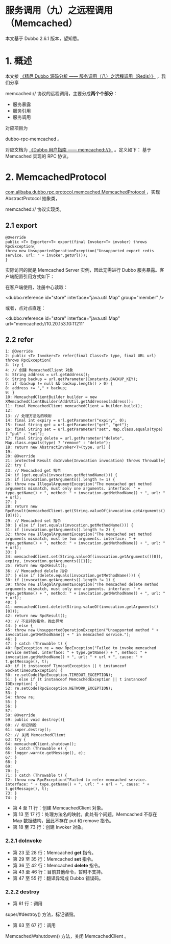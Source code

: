 # 服务调用（九）之远程调用（Memcached）

本文基于 Dubbo 2.6.1 版本，望知悉。

# 1. 概述

本文接 [《精尽 Dubbo 源码分析 —— 服务调用（八）之远程调用（Redis）》](http://svip.iocoder.cn/Dubbo/rpc-redis/?self) ，我们分享

memcached://
协议的远程调用，主要分成**两个个部分**：

- 服务暴露
- 服务引用
- 服务调用

对应项目为

dubbo-rpc-memcached
。

对应文档为 [《Dubbo 用户指南 —— memcached://》](http://dubbo.apache.org/zh-cn/docs/user/references/protocol/memcached.html) 。定义如下：
基于 Memcached 实现的 RPC 协议。

# 2. MemcachedProtocol

[
com.alibaba.dubbo.rpc.protocol.memcached.MemcachedProtocol
](https://github.com/YunaiV/dubbo/blob/master/dubbo-rpc/dubbo-rpc-memcached/src/main/java/com/alibaba/dubbo/rpc/protocol/memcached/MemcachedProtocol.java) ，实现 AbstractProtocol 抽象类，

memcached://
协议实现类。

## 2.1 export

```
@Override
public <T> Exporter<T> export(final Invoker<T> invoker) throws RpcException{
throw new UnsupportedOperationException("Unsupported export redis service. url: " + invoker.getUrl());
}
```

实际访问的就是 Memcached Server 实例，因此无需进行 Dubbo 服务暴露。客户端配置引用方式如下：

在客户端使用，注册中心读取：

<dubbo:reference id="store" interface="java.util.Map" group="member" />

或者，点对点直连：

<dubbo:reference id="store" interface="java.util.Map" url="memcached://10.20.153.10:11211"

## 2.2 refer

```
1: @Override
2: public <T> Invoker<T> refer(final Class<T> type, final URL url) throws RpcException{
3: try {
4: // 创建 MemcachedClient 对象
5: String address = url.getAddress();
6: String backup = url.getParameter(Constants.BACKUP_KEY);
7: if (backup != null && backup.length() > 0) {
8: address += "," + backup;
9: }
10: MemcachedClientBuilder builder = new XMemcachedClientBuilder(AddrUtil.getAddresses(address));
11: final MemcachedClient memcachedClient = builder.build();
12:
13: // 处理方法名的映射
14: final int expiry = url.getParameter("expiry", 0);
15: final String get = url.getParameter("get", "get");
16: final String set = url.getParameter("set", Map.class.equals(type) ? "put" : "set");
17: final String delete = url.getParameter("delete", Map.class.equals(type) ? "remove" : "delete");
18: return new AbstractInvoker<T>(type, url) {
19:
20: @Override
21: protected Result doInvoke(Invocation invocation) throws Throwable{
22: try {
23: // Memcached get 指令
24: if (get.equals(invocation.getMethodName())) {
25: if (invocation.getArguments().length != 1) {
26: throw new IllegalArgumentException("The memcached get method arguments mismatch, must only one arguments. interface: " + type.getName() + ", method: " + invocation.getMethodName() + ", url: " + url);
27: }
28: return new RpcResult(memcachedClient.get(String.valueOf(invocation.getArguments()[0])));
29: // Memcached set 指令
30: } else if (set.equals(invocation.getMethodName())) {
31: if (invocation.getArguments().length != 2) {
32: throw new IllegalArgumentException("The memcached set method arguments mismatch, must be two arguments. interface: " + type.getName() + ", method: " + invocation.getMethodName() + ", url: " + url);
33: }
34: memcachedClient.set(String.valueOf(invocation.getArguments()[0]), expiry, invocation.getArguments()[1]);
35: return new RpcResult();
36: // Memcached delele 指令
37: } else if (delete.equals(invocation.getMethodName())) {
38: if (invocation.getArguments().length != 1) {
39: throw new IllegalArgumentException("The memcached delete method arguments mismatch, must only one arguments. interface: " + type.getName() + ", method: " + invocation.getMethodName() + ", url: " + url);
40: }
41: memcachedClient.delete(String.valueOf(invocation.getArguments()[0]));
42: return new RpcResult();
43: // 不支持的指令，抛出异常
44: } else {
45: throw new UnsupportedOperationException("Unsupported method " + invocation.getMethodName() + " in memcached service.");
46: }
47: } catch (Throwable t) {
48: RpcException re = new RpcException("Failed to invoke memcached service method. interface: " + type.getName() + ", method: " + invocation.getMethodName() + ", url: " + url + ", cause: " + t.getMessage(), t);
49: if (t instanceof TimeoutException || t instanceof SocketTimeoutException) {
50: re.setCode(RpcException.TIMEOUT_EXCEPTION);
51: } else if (t instanceof MemcachedException || t instanceof IOException) {
52: re.setCode(RpcException.NETWORK_EXCEPTION);
53: }
54: throw re;
55: }
56: }
57:
58: @Override
59: public void destroy(){
60: // 标记销毁
61: super.destroy();
62: // 关闭 MemcachedClient
63: try {
64: memcachedClient.shutdown();
65: } catch (Throwable e) {
66: logger.warn(e.getMessage(), e);
67: }
68: }
69:
70: };
71: } catch (Throwable t) {
72: throw new RpcException("Failed to refer memcached service. interface: " + type.getName() + ", url: " + url + ", cause: " + t.getMessage(), t);
73: }
74: }
```

- 第 4 至 11 行：创建 MemcachedClient 对象。
- 第 13 至 17 行：处理方法名的映射。此处有个问题，Memcached 不存在 Map 数据结构，因此不存在 put 和 remove 指令。
- 第 18 至 73 行：创建 Invoker 对象。

### 2.2.1 doInvoke

- 第 23 至 28 行：Memcached **get** 指令。
- 第 29 至 35 行：Memcached **set** 指令。
- 第 36 至 42 行：Memcached **delete** 指令。
- 第 43 至 46 行：目前其他命令，暂时不支持。
- 第 47 至 55 行：翻译异常成 Dubbo 错误码。

### 2.2.2 destroy

- 第 61 行：调用

super/#destroy()
方法，标记销毁。

- 第 63 至 67 行：调用

Memcached/#shutdown()
方法，关闭 MemcachedClient 。
